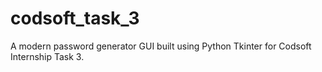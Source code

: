 # codsoft_task_3
A modern password generator GUI built using Python Tkinter for Codsoft Internship Task 3.
